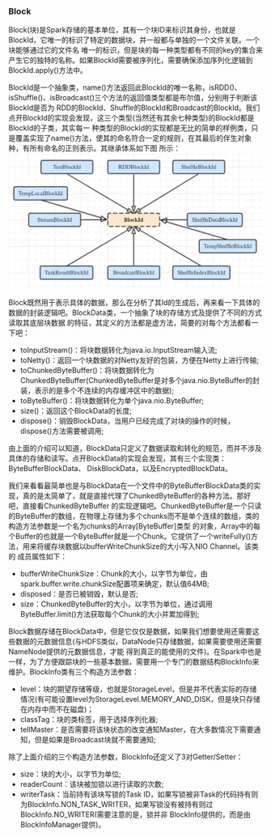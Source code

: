 ### Block

Block(块)是Spark存储的基本单位，其有一个块ID来标识其身份，也就是BlockId，它唯一的标识了特定的数据块，并一般都与单独的一个文件关联。一个块能够通过它的文件名
唯一的标识，但是块的每一种类型都有不同的key的集合来产生它的独特的名称。如果BlockId需要被序列化，需要确保添加序列化逻辑到BlockId.apply()方法中。

BlockId是一个抽象类，name()方法返回此BlockId的唯一名称，isRDD()、isShuffle()、isBroadcast()三个方法的返回值类型都是布尔值，分别用于判断该BlockId是否为
RDD的BlockId、Shuffle的BlockId和Broadcast的BlockId。我们点开BlockId的实现会发现，这三个类型(当然还有其余七种类型)的BlockId都是BlockId的子类，其实每一
种类型的BlockId的实现都是无比的简单的样例类，只是覆盖实现了name()方法，使其的命名符合一定的规则，在其最后的伴生对象种，有所有命名的正则表示。其继承体系如下图
所示：
![BlockId继承体系](../image/blockid.png "BlockId继承体系")

Block既然用于表示具体的数据，那么在分析了其Id的生成后，再来看一下具体的数据的封装逻辑吧。BlockData类，一个抽象了块的存储方式及提供了不同的方式读取其底层块数据
的特征，其定义的方法都是虚方法，简要的对每个方法都看一下吧：
  * toInputStream()：将块数据转化为java.io.InputStream输入流;
  * toNetty()：返回一个块数据的对Netty友好的包装，方便在Netty上进行传输;
  * toChunkedByteBuffer()：将块数据转化为ChunkedByteBuffer(ChunkedByteBuffer是对多个java.nio.ByteBuffer的封装，表示的是多个不连续的内存缓冲区中的数据);
  * toByteBuffer()：将块数据转化为单个java.nio.ByteBuffer;
  * size()：返回这个BlockData的长度;
  * dispose()：销毁BlockData，当用户已经完成了对块的操作的时候，dispose()方法需要被调用;

由上面的介绍可以知道，BlockData只定义了数据读取和转化的规范，而并不涉及具体的存储和读写。点开BlockData的实现会发现，其有三个实现类：ByteBufferBlockData、
DiskBlockData，以及EncryptedBlockData。

我们来看看最简单也是与BlockData在一个文件中的ByteBufferBlockData类的实现，真的是太简单了，就是直接代理了ChunkedByteBuffer的各种方法。那好吧，直接看ChunkedByteBuffer
的实现逻辑吧。ChunkedByteBuffer是一个只读的ByteBuffer的数组，在物理上存储为多个chunks而不是单个连续的数组，类的构造方法参数是一个名为chunks的Array[ByteBuffer]类型
的对象，Array中的每个Buffer的也就是一个ByteBuffer就是一个Chunk。它提供了一个writeFully()方法，用来将缓存块数据以bufferWriteChunkSize的大小写入NIO Channel。该类的
成员属性如下：
  * bufferWriteChunkSize：Chunk的大小，以字节为单位，由spark.buffer.write.chunkSize配置项来确定，默认值64MB;
  * disposed：是否已被销毁，默认是否;
  * size：ChunkedByteBuffer的大小，以字节为单位，通过调用ByteBuffer.limit()方法获取每个Chunk的大小并累加得到;

Block数据存储在BlockData中，但是它仅仅是数据，如果我们想要使用还需要这些数据的元数据信息(与HDFS类似，DataNode只存储数据，如果需要使用还需要NameNode提供的元数据信息，才能
得到真正的能使用的文件)。在Spark中也是一样，为了方便跟踪块的一些基本数据，需要用一个专门的数据结构BlockInfo来维护。BlockInfo类有三个构造方法参数：
  * level：块的期望存储等级，也就是StorageLevel，但是并不代表实际的存储情况(有可能设置level为StorageLevel.MEMORY_AND_DISK，但是块只存储在内存中而不在磁盘)；
  * classTag：块的类标签，用于选择序列化器;
  * tellMaster：是否需要将该块状态的改变通知Master，在大多数情况下需要通知，但是如果是Broadcast块就不需要通知;

除了上面介绍的三个构造方法参数，BlockInfo还定义了3对Getter/Setter：
  * size：块的大小，以字节为单位;
  * readerCount：该块被加锁以进行读取的次数;
  * writerTask：当前持有该块写锁的Task ID，如果写锁被非Task的代码持有则为BlockInfo.NON_TASK_WRITER，如果写锁没有被持有则过BlockInfo.NO_WRITER(需要注意的是，锁并非
  BlockInfo提供的，而是由BlockInfoManager提供)。





